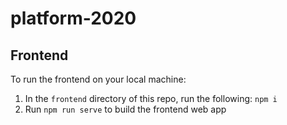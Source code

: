 # platform-2020

## Frontend
To run the frontend on your local machine:
1. In the `frontend` directory of this repo, run the following: `npm i`
2. Run `npm run serve` to build the frontend web app